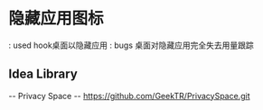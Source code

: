 # 隐藏应用图标
  : used
    hook桌面以隐藏应用
  : bugs
    桌面对隐藏应用完全失去用量跟踪

## Idea Library
-- Privacy Space
-- https://github.com/GeekTR/PrivacySpace.git
